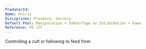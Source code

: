 ```yaml
---
PredatorId: 
Name: Osiris
Disciplines: Presence, Sorcery
Default Pool: Manipulation + Subterfuge or Intimidation + Fame
Reference: V5 177
---
```

Controlling a cult or following to feed from